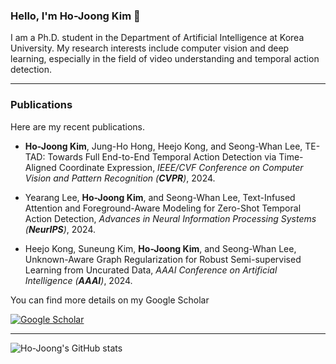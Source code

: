 ### Hello, I'm Ho-Joong Kim 👋

I am a Ph.D. student in the Department of Artificial Intelligence at Korea University.
My research interests include computer vision and deep learning, especially in the field of video understanding and temporal action detection.

---

### Publications

Here are my recent publications.

- **Ho-Joong Kim**, Jung-Ho Hong, Heejo Kong, and Seong-Whan Lee,
   TE-TAD: Towards Full End-to-End Temporal Action Detection via Time-Aligned Coordinate Expression,
   *IEEE/CVF Conference on Computer Vision and Pattern Recognition (**CVPR**)*, 2024.

- Yearang Lee, **Ho-Joong Kim**, and Seong-Whan Lee,
   Text-Infused Attention and Foreground-Aware Modeling for Zero-Shot Temporal Action Detection,
   *Advances in Neural Information Processing Systems (**NeurIPS**)*, 2024.

- Heejo Kong, Suneung Kim, **Ho-Joong Kim**, and Seong-Whan Lee,
   Unknown-Aware Graph Regularization for Robust Semi-supervised Learning from Uncurated Data,
   *AAAI Conference on Artificial Intelligence (**AAAI**)*, 2024.

You can find more details on my Google Scholar

[![Google Scholar](https://img.shields.io/badge/Google%20Scholar-4285F4?style=for-the-logo&logo=google-scholar&logoColor=white)](https://scholar.google.com/citations?user=magC6DgAAAAJ&hl=ko)

---

<!-- ### Languages or Tools

- C/C++
- Python
- OpenCV
- Pytorch -->

![Ho-Joong's GitHub stats](https://github-readme-stats.vercel.app/api?username=dotori-hj&show_icons=true&hide_border=True&include_all_commits=True&hide=prs)
